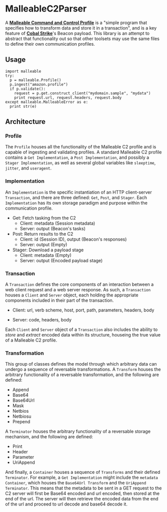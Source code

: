 # MalleableC2Parser

A [**Malleable Command and Control Profile**](https://www.cobaltstrike.com/help-malleable-c2) is a "simple program that specifies how to transform data and store it in a transaction", and is a key feature of [**Cobal Strike**](https://www.cobaltstrike.com/)'s Beacon payload.  This library is an attempt to abstract that functionality out so that other toolsets may use the same files to define their own communication profiles.

## Usage

```
import malleable
try:
  p = malleable.Profile()
  p.ingest("amazon.profile")
  if p.validate():
    request = p.get.construct_client("mydomain.sample", "mydata")
    print request.url, request.headers, request.body
except malleable.MalleableError as e:
  print str(e)
```

## Architecture

### Profile

The `Profile` houses all the functionality of the Malleable C2 profile and is capable of ingesting and validating profiles.  A standard Malleable C2 profile contains a `Get Implementation`, a `Post Implementation`, and possibly a `Stager Implementation`, as well as several global variables like `sleeptime`, `jitter`, and `useragent`.

### Implementation

An `Implementation` is the specific instantiation of an HTTP client-server `Transaction`, and there are three defined: `Get`, `Post`, and `Stager`.  Each `Implementation` has its own storage paradigm and purpose within the communication profile.

- Get: Fetch tasking from the C2
  - Client: metadata (Session metadata)
  - Server: output (Beacon's tasks)
- Post: Return results to the C2
  - Client: id (Session ID), output (Beacon's responses)
  - Server: output (Empty)
- Stager: Download a payload stage
  - Client: metadata (Empty)
  - Server: output (Encoded payload stage)
  
### Transaction

A `Transaction` defines the core components of an interaction between a web client request and a web server response.  As such, a `Transaction` houses a `Client` and `Server` object, each holding the appropriate components included in their part of the transaction.

- Client: url, verb scheme, host, port, path, parameters, headers, body
  
- Server: code, headers, body

Each `Client` and `Server` object of a `Transaction` also includes the ability to *store* and *extract* encoded data within its structure, houseing the true value of a Malleable C2 profile.

### Transformation

This group of classes defines the model through which arbitrary data can undergo a sequence of reversable transformations.  A `Transform` houses the arbitrary functionality of a reversable transformation, and the following are defined:

- Append
- Base64
- Base64Url
- Mask
- Netbios
- Netbiosu
- Prepend

A `Terminator` houses the arbitrary functionality of a reversable storage mechanism, and the following are defined:

- Print
- Header
- Parameter
- UriAppend

And finally, a `Container` houses a sequence of `Transforms` and their defined `Terminator`.  For example, a `Get Implementation` might include the `metadata Container`, which houses the `Base64Url Transform` and the `UriAppend Terminator`.  This means that the metadata to be sent in a GET request to the C2 server will first be Base64 encoded and url encoded, then stored at the end of the url.  The server will then retrieve the encoded data from the end of the url and proceed to url decode and base64 decode it.
